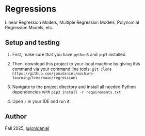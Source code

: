 # Regressions

Linear Regression Models, Multiple Regression Models, Polynomial Regression Models, etc.

## Setup and testing

1. First, make sure that you have `python3` and `pip3` installed.

2. Then, download this project to your local machine by giving this command via your command line tools: `git clone https://github.com/jonidaniel/machine-learning/tree/main/regressions`

3. Navigate to the project directory and install all needed Python dependencies with `pip3 install -r requirements.txt`

4. Open `/` in your IDE and run it.

## Author

Fall 2025, [@jonidaniel](https://github.com/jonidaniel)
